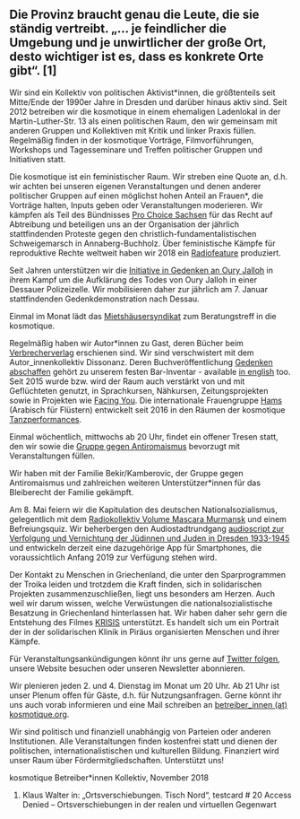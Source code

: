 ## Die Provinz braucht genau die Leute, die sie ständig vertreibt. „... je feindlicher die Umgebung und je unwirtlicher der große Ort, desto wichtiger ist es, dass es konkrete Orte gibt“. [1]

Wir sind ein Kollektiv von politischen Aktivist*innen, die größtenteils seit Mitte/Ende der 1990er Jahre in Dresden und darüber hinaus aktiv sind. Seit 2012 betreiben wir die kosmotique in einem ehemaligen Ladenlokal in der Martin-Luther-Str. 13 als einen politischen Raum, den wir gemeinsam mit anderen Gruppen und Kollektiven mit Kritik und linker Praxis füllen. Regelmäßig finden in der kosmotique Vorträge, Filmvorführungen, Workshops und Tagesseminare und Treffen politischer Gruppen und Initiativen statt.

Die kosmotique ist ein feministischer Raum. Wir streben eine Quote an, d.h. wir achten bei unseren eigenen Veranstaltungen und denen anderer politischer Gruppen auf einen möglichst hohen Anteil an Frauen*, die Vorträge halten, Inputs geben oder Veranstaltungen moderieren. Wir kämpfen als Teil des Bündnisses [Pro Choice Sachsen](http://www.pro-choice-sachsen.de/) für das Recht auf Abtreibung und beteiligen uns an der Organisation der jährlich stattfindenden Proteste gegen den christlich-fundamentalistischen Schweigemarsch in Annaberg-Buchholz. Über feministische Kämpfe für reproduktive Rechte weltweit haben wir 2018 ein [Radiofeature](https://www.freie-radios.net/89390) produziert.

Seit Jahren unterstützen wir die [Initiative in Gedenken an Oury Jalloh](https://initiativeouryjalloh.wordpress.com/) in ihrem Kampf um die Aufklärung des Todes von Oury Jalloh in einer Dessauer Polizeizelle. Wir mobilisieren daher zur jährlich am 7. Januar stattfindenden Gedenkdemonstration nach Dessau.

Einmal im Monat lädt das [Mietshäusersyndikat](https://www.syndikat.org/de/most/) zum Beratungstreff in die kosmotique.

Regelmäßig haben wir Autor*innen zu Gast, deren Bücher beim [Verbrecherverlag](http://www.verbrecherverlag.de/) erschienen sind. Wir sind verschwistert mit dem Autor_innenkollektiv Dissonanz. Deren Buchveröffentlichung [Gedenken abschaffen](http://www.verbrecherverlag.de/buch/698) gehört zu unserem festen Bar-Inventar - available [in english](http://www.abolishcommemoration.org/) too.
Seit 2015 wurde bzw. wird der Raum auch verstärkt von und mit Geflüchteten genutzt, in Sprachkursen, Nähkursen, Zeitungsprojekten sowie in Projekten wie [Facing You](http://www.weiterdenken.de/de/2017/03/06/facing-you). Die internationale Frauengruppe [Hams](https://de-de.facebook.com/events/158331678091521/) (Arabisch für Flüstern) entwickelt seit 2016 in den Räumen der kosmotique [Tanzperformances](https://www.hellerau.org/en/workshop/rac-refugee-art-center/).

Einmal wöchentlich, mittwochs ab 20 Uhr, findet ein offener Tresen statt, den wir sowie die [Gruppe gegen Antiromaismus](https://de-de.facebook.com/gegenantiromaismus/) bevorzugt mit Veranstaltungen füllen.

Wir haben mit der Familie Bekir/Kamberovic, der Gruppe gegen Antiromaismus und zahlreichen weiteren Unterstützer*innen für das Bleiberecht der Familie gekämpft.

Am 8. Mai feiern wir die Kapitulation des deutschen Nationalsozialismus, gelegentlich mit dem [Radiokollektiv Volume Mascara Murmansk](https://rvmm.net/) und einem Befreiungsquiz. Wir beherbergen den Audiostadtrundgang [audioscript zur Verfolgung und Vernichtung der Jüdinnen und Juden in Dresden 1933-1945](http://www.audioscript.net/) und entwickeln derzeit eine dazugehörige App für Smartphones, die voraussichtlich Anfang 2019 zur Verfügung stehen wird.

Der Kontakt zu Menschen in Griechenland, die unter den Sparprogrammen der Troika leiden und trotzdem die Kraft finden, sich in solidarischen Projekten zusammenzuschließen, liegt uns besonders am Herzen. Auch weil wir darum wissen, welche Verwüstungen die nationalsozialistische Besatzung in Griechenland hinterlassen hat. Wir haben daher sehr gern die Entstehung des Filmes [KRISIS](http://krisis-film.info/en/) unterstützt. Es handelt sich um ein Portrait der in der solidarischen Klinik in Piräus organisierten Menschen und ihrer Kämpfe.

Für Veranstaltungsankündigungen könnt ihr uns gerne auf [Twitter folgen](https://twitter.com/kosmotique), unsere Website besuchen oder unseren Newsletter abonnieren.

Wir plenieren jeden 2. und 4. Dienstag im Monat um 20 Uhr. Ab 21 Uhr ist unser Plenum offen für Gäste, d.h. für Nutzungsanfragen. Gerne könnt ihr uns auch vorab informieren und eine Mail schreiben an [betreiber_innen (at) kosmotique.org](mailto:betreiber_innen@kosmotique.org).

Wir sind politisch und finanziell unabhängig von Parteien oder anderen Institutionen. Alle Veranstaltungen finden kostenfrei statt und dienen der politischen, internationalistischen und kulturellen Bildung. Finanziert wird unser Raum über Fördermitgliedschaften. Unterstützt uns!

kosmotique Betreiber*innen Kollektiv, November 2018

1. Klaus Walter in: „Ortsverschiebungen. Tisch Nord“, testcard # 20 Access Denied – Ortsverschiebungen in der realen und virtuellen Gegenwart